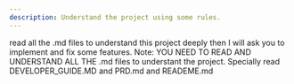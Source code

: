 ```yaml
---
description: Understand the project using some rules.
---
```


read all the .md files to understand this project deeply then I will ask you to implement and fix some features.
Note: YOU NEED TO READ AND UNDERSTAND ALL THE .md files to understant the project.
Specially read DEVELOPER_GUIDE.MD and PRD.md and READEME.md